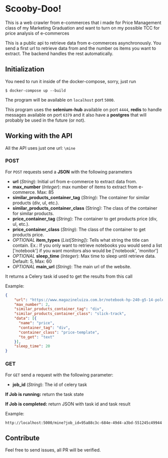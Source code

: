 # Scooby-Doo!
This is a web crawler from e-commerces that i made for Price Management class of my Marketing Graduation and want to turn on my possible TCC for price analysis of e-commerces

This is a public api to retrieve data from e-commerces asynchronously. You send a first url to retrieve data from and the number os items you want to extract. The 
backend handles the rest automatically.

## Initialization
You need to run it inside of the docker-compose, sorry, just run
   
    $ docker-compose up --build

The program will be available on `localhost` port `5000`.

This program uses the **selenium-hub** available on port `4444`, **redis** to handle messages available on port `6379` and it also have a **postgres** that will probably be used in 
the future (or not).

## Working with the API

All the API uses just one url: `\mine`

### POST
For `POST` requests send a **JSON** with the following parameters

+ **url** (*String*): Initial url from e-commerce to extract data from.
+ **max_number** (*Integer*): max number of items to extract from e-commerce. Max: 85
+ **similar_products_container_tag** (*String*): The container for similar products (div, ul, etc.).
+ **similar_products_container_class** (String): The class of the container for similar products.
+ **price_container_tag** (*String*): The container to get products price (div, ul, etc.).
+ **price_container_class** (*String*): The class of the container to get products price.
+ *OPTIONAL* **item_types** (*List[String]*): Tells what string the title can contain. Ex.: If you only
                                    want to retrieve notebooks you would send a list ['notebook']
                                    if you want monitors also would be ['notebook', 'monitor']
+ *OPTIONAL* **sleep_time** (*Integer*): Max time to sleep until retrieve data. Default: 5, Max: 60
+ *OPTIONAL* **main_url** (*String*): The main url of the website.

It returns a Celery task id used to get the results from this call

Example:
```json
{
	"url": "https://www.magazineluiza.com.br/notebook-hp-240-g5-14-polegadas-i3-6006u-4gb-500gb-dvdrw-win-10-pro/p/7280842/in/note/",
	"max_number": 2,
	"similar_products_container_tag": "div",
	"similar_products_container_class": "slick-track",
	"data": [{
	  "name": "price",
	  "container_tag": "div",
	  "container_class": "price-template",
	  "to_get": "text"
    }],
	"sleep_time": 20
}
```

### GET

For `GET` send a request with the following parameter:
 
+ **job_id** (*String*): The id of celery task
    
**If Job is running:**
return the task state

**If Job is completed:**
return JSON with task id and task result

Example:

```http://localhost:5000/mine?job_id=95a88c3c-684e-49d4-a3bd-551245c49944```


## Contribute
Feel free to send issues, all PR will be verified.

